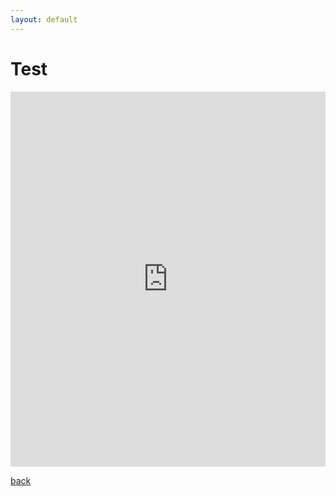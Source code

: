 ```yaml
---
layout: default
---
```


# Test

<iframe src="https://trinket.io/embed/python/93ee749e59?outputOnly=true&runOption=console&showInstructions=true" width="100%" height="600" frameborder="0" marginwidth="0" marginheight="0" allowfullscreen></iframe>


[back](./)
